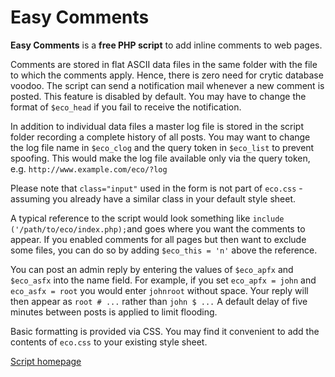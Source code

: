 # Easy Comments

**Easy Comments** is a **free PHP script** to add inline comments to web pages.

Comments are stored in flat ASCII data files in the same folder with the file to which the comments apply. Hence, there is zero need for crytic database voodoo. The script can send a notification mail whenever a new comment is posted. This feature is disabled by default. You may have to change the format of `$eco_head` if you fail to receive the notification.

In addition to individual data files a master log file is stored in the script folder recording a complete history of all posts. You may want to change the log file name in `$eco_clog` and the query token in `$eco_list` to prevent spoofing. This would make the log file available only via the query token, e.g. `http://www.example.com/eco/?log`

Please note that `class="input"` used in the form is not part of `eco.css` - assuming you already have a similar class in your default style sheet.

A typical reference to the script would look something like `include ('/path/to/eco/index.php);`and goes where you want the comments to  appear. If you enabled comments for all pages but then want to exclude some files, you can do so by adding `$eco_this = 'n'` above the reference.

You can post an admin reply by entering the values of `$eco_apfx` and `$eco_asfx` into the name field. For example, if you set `eco_apfx = john` and `eco_asfx = root` you would enter `johnroot` without space. Your reply will then appear as `root # ...` rather than `john $ ...` A default delay of five minutes between posts is applied to limit flooding. 

Basic formatting is provided via CSS. You may find it convenient to add the contents of `eco.css` to your existing style sheet.

[Script homepage](http://phclaus.com/php-scripts/easy-comments/)
